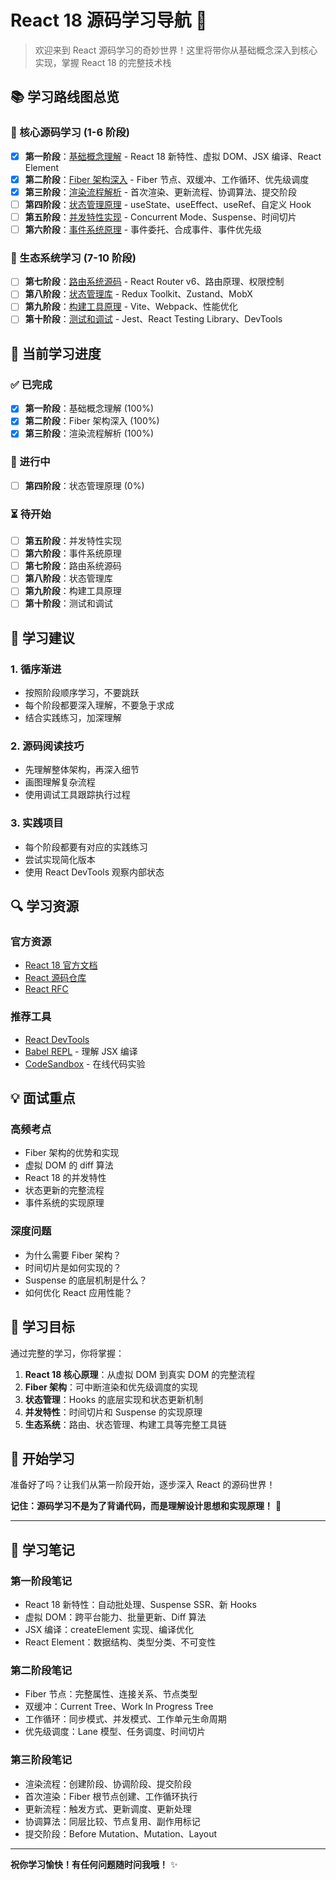 # React 18 源码学习导航 🚀

> 欢迎来到 React 源码学习的奇妙世界！这里将带你从基础概念深入到核心实现，掌握 React 18 的完整技术栈

## 📚 学习路线图总览

### 🎯 核心源码学习 (1-6 阶段)

- [x] **第一阶段**：[基础概念理解](./phase1-basic-concepts.md) - React 18 新特性、虚拟 DOM、JSX 编译、React Element
- [x] **第二阶段**：[Fiber 架构深入](./phase2-fiber-architecture.md) - Fiber 节点、双缓冲、工作循环、优先级调度
- [x] **第三阶段**：[渲染流程解析](./phase3-rendering-process.md) - 首次渲染、更新流程、协调算法、提交阶段
- [ ] **第四阶段**：[状态管理原理](./phase4-state-management.md) - useState、useEffect、useRef、自定义 Hook
- [ ] **第五阶段**：[并发特性实现](./phase5-concurrent-features.md) - Concurrent Mode、Suspense、时间切片
- [ ] **第六阶段**：[事件系统原理](./phase6-event-system.md) - 事件委托、合成事件、事件优先级

### 🌟 生态系统学习 (7-10 阶段)

- [ ] **第七阶段**：[路由系统源码](./phase7-routing-system.md) - React Router v6、路由原理、权限控制
- [ ] **第八阶段**：[状态管理库](./phase8-state-libraries.md) - Redux Toolkit、Zustand、MobX
- [ ] **第九阶段**：[构建工具原理](./phase9-build-tools.md) - Vite、Webpack、性能优化
- [ ] **第十阶段**：[测试和调试](./phase10-testing-debugging.md) - Jest、React Testing Library、DevTools

## 🚀 当前学习进度

### ✅ 已完成

- [x] **第一阶段**：基础概念理解 (100%)
- [x] **第二阶段**：Fiber 架构深入 (100%)
- [x] **第三阶段**：渲染流程解析 (100%)

### 🔄 进行中

- [ ] **第四阶段**：状态管理原理 (0%)

### ⏳ 待开始

- [ ] **第五阶段**：并发特性实现
- [ ] **第六阶段**：事件系统原理
- [ ] **第七阶段**：路由系统源码
- [ ] **第八阶段**：状态管理库
- [ ] **第九阶段**：构建工具原理
- [ ] **第十阶段**：测试和调试

## 📖 学习建议

### 1. 循序渐进

- 按照阶段顺序学习，不要跳跃
- 每个阶段都要深入理解，不要急于求成
- 结合实践练习，加深理解

### 2. 源码阅读技巧

- 先理解整体架构，再深入细节
- 画图理解复杂流程
- 使用调试工具跟踪执行过程

### 3. 实践项目

- 每个阶段都要有对应的实践练习
- 尝试实现简化版本
- 使用 React DevTools 观察内部状态

## 🔍 学习资源

### 官方资源

- [React 18 官方文档](https://react.dev/)
- [React 源码仓库](https://github.com/facebook/react)
- [React RFC](https://github.com/reactjs/rfcs)

### 推荐工具

- [React DevTools](https://chrome.google.com/webstore/detail/react-developer-tools/fmkadmapgofadopljbjfkapdkoienihi)
- [Babel REPL](https://babeljs.io/repl) - 理解 JSX 编译
- [CodeSandbox](https://codesandbox.io/) - 在线代码实验

## 💡 面试重点

### 高频考点

- Fiber 架构的优势和实现
- 虚拟 DOM 的 diff 算法
- React 18 的并发特性
- 状态更新的完整流程
- 事件系统的实现原理

### 深度问题

- 为什么需要 Fiber 架构？
- 时间切片是如何实现的？
- Suspense 的底层机制是什么？
- 如何优化 React 应用性能？

## 🎯 学习目标

通过完整的学习，你将掌握：

1. **React 18 核心原理**：从虚拟 DOM 到真实 DOM 的完整流程
2. **Fiber 架构**：可中断渲染和优先级调度的实现
3. **状态管理**：Hooks 的底层实现和状态更新机制
4. **并发特性**：时间切片和 Suspense 的实现原理
5. **生态系统**：路由、状态管理、构建工具等完整工具链

## 🚀 开始学习

准备好了吗？让我们从第一阶段开始，逐步深入 React 的源码世界！

**记住：源码学习不是为了背诵代码，而是理解设计思想和实现原理！** 🎯

---

## 📝 学习笔记

### 第一阶段笔记

- React 18 新特性：自动批处理、Suspense SSR、新 Hooks
- 虚拟 DOM：跨平台能力、批量更新、Diff 算法
- JSX 编译：createElement 实现、编译优化
- React Element：数据结构、类型分类、不可变性

### 第二阶段笔记

- Fiber 节点：完整属性、连接关系、节点类型
- 双缓冲：Current Tree、Work In Progress Tree
- 工作循环：同步模式、并发模式、工作单元生命周期
- 优先级调度：Lane 模型、任务调度、时间切片

### 第三阶段笔记

- 渲染流程：创建阶段、协调阶段、提交阶段
- 首次渲染：Fiber 根节点创建、工作循环执行
- 更新流程：触发方式、更新调度、更新处理
- 协调算法：同层比较、节点复用、副作用标记
- 提交阶段：Before Mutation、Mutation、Layout

---

**祝你学习愉快！有任何问题随时问我哦！** ✨
